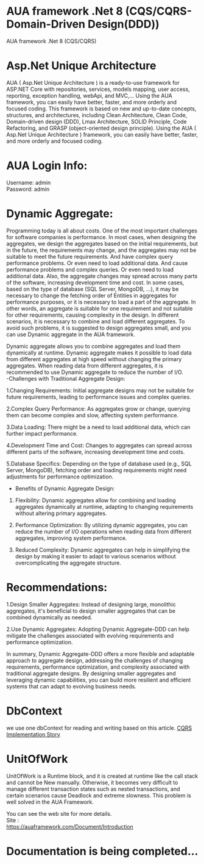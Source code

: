# AUA framework .Net 8 (CQS/CQRS-Domain-Driven Design(DDD))
AUA framework .Net 8 (CQS/CQRS)

# Asp.Net Unique Architecture
AUA ( Asp.Net Unique Architecture ) is a ready-to-use framework for ASP.NET Core with repositories, services, models mapping, user access, reporting, exception handling, webApi, and MVC,... Using the AUA framework, you can easily have better, faster, and more orderly and focused coding. This framework is based on new and up-to-date concepts, structures, and architectures, including Clean Architecture, Clean Code, Domain-driven design (DDD), Lmax Architecture, SOLID Principle, Code Refactoring, and GRASP (object-oriented design principle). Using the AUA ( Asp.Net Unique Architecture ) framework, you can easily have better, faster, and more orderly and focused coding. 

# AUA Login Info:
Username: admin
<br/>
Password: admin

# Dynamic Aggregate:

Programming today is all about costs. One of the most important challenges for software companies is performance.
In most cases, when designing the aggregates, we design the aggregates based on the initial requirements, but in the future, the requirements may change, and the aggregates may not be suitable to meet the future requirements.
And have complex query performance problems. Or even need to load additional data. And cause performance problems and complex queries. Or even need to load additional data. Also, the aggregate changes may spread across many parts of the software, increasing development time and cost.
In some cases, based on the type of database (SQL Server, MongoDB, ...), it may be necessary to change the fetching order of Entities in aggregates for performance purposes, or it is necessary to load a part of the aggregate.
In other words, an aggregate is suitable for one requirement and not suitable for other requirements, causing complexity in the design. In different scenarios, it is necessary to combine and load different aggregates.
To avoid such problems, it is suggested to design aggregates small, and you can use Dynamic aggregate in the AUA framework.

Dynamic aggregate allows you to combine aggregates and load them dynamically at runtime. Dynamic aggregate makes it possible to load data from different aggregates at high speed without changing the primary aggregates.
When reading data from different aggregates, it is recommended to use Dynamic aggregate to reduce the number of I/O.
<br/>
-Challenges with Traditional Aggregate Design:

   1.Changing Requirements: 
   Initial aggregate designs may not be suitable for future requirements, leading to performance issues and complex queries.

  2.Complex Query Performance:
   As aggregates grow or change, querying them can become complex and slow, affecting system performance.

   3.Data Loading: There might be a need to load additional data, which can further impact performance.

  4.Development Time and Cost: 
    Changes to aggregates can spread across different parts of the software, increasing development time and costs.

  5.Database Specifics:
    Depending on the type of database used (e.g., SQL Server, MongoDB), fetching order and loading requirements might need adjustments for performance optimization.

- Benefits of Dynamic Aggregate Design:

 1. Flexibility:
   Dynamic aggregates allow for combining and loading aggregates dynamically at runtime, adapting to changing requirements without altering primary aggregates.

   2. Performance Optimization: 
   By utilizing dynamic aggregates, you can reduce the number of I/O operations when reading data from different aggregates, improving system performance.

   3.  Reduced Complexity:
    Dynamic aggregates can help in simplifying the design by making it easier to adapt to various scenarios without overcomplicating the aggregate structure.

# Recommendations:

 1.Design Smaller Aggregates: 
  Instead of designing large, monolithic aggregates, it's beneficial to design smaller aggregates that can be combined dynamically as needed.

 2.Use Dynamic Aggregates:
   Adopting Dynamic Aggregate-DDD can help mitigate the challenges associated with evolving requirements and performance optimization.

In summary, Dynamic Aggregate-DDD offers a more flexible and adaptable approach to aggregate design, addressing the challenges of changing requirements, performance optimization, and complexity associated with traditional aggregate designs. By designing smaller aggregates and leveraging dynamic capabilities, you can build more resilient and efficient systems that can adapt to evolving business needs.

# DbContext
we use one dbContext for reading and writing based on this article.
<a  href='https://www.linkedin.com/pulse/cqrs-implementation-story-rahim-lotfi-ffy3f/?trackingId=ETZdQKTSTf6QYHDJG5dplw%3D%3D' target='_blank' >
CQRS Implementation Story
</a>

# UnitOfWork
UnitOfWork is a Runtime block, and it is created at runtime like the call stack and cannot be New manually. 
Otherwise, it becomes very difficult to manage different transaction states such as nested transactions, and certain scenarios cause Deadlock and extreme slowness.
This problem is well solved in the AUA Framework.


You can see the web site for more details. <br/>
Site : <br/>
https://auaframework.com/Document/Introduction


# Documentation is being completed...
